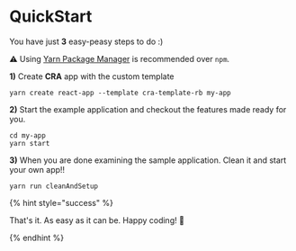 # QuickStart

You have just **3** easy-peasy steps to do :)

⚠️ Using [Yarn Package Manager](https://yarnpkg.com) is recommended over `npm`.

**1)** Create **CRA** app with the custom template

```shell
yarn create react-app --template cra-template-rb my-app
```

**2)** Start the example application and checkout the features made ready for you.

```shell
cd my-app
yarn start
```

**3)** When you are done examining the sample application. Clean it and start your own app!!

```shell
yarn run cleanAndSetup
```

{% hint style="success" %}

That's it. As easy as it can be. Happy coding! 🎉

{% endhint %}
